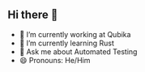 ## Hi there 👋

- 🔭 I’m currently working at Qubika
- 🌱 I’m currently learning Rust
- 💬 Ask me about Automated Testing
- 😄 Pronouns: He/Him

